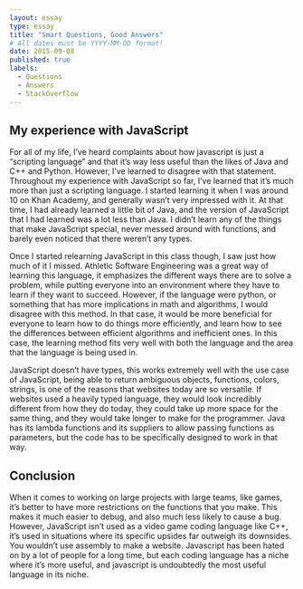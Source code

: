 ```yaml
---
layout: essay
type: essay
title: "Smart Questions, Good Answers"
# All dates must be YYYY-MM-DD format!
date: 2015-09-08
published: true
labels:
  - Questions
  - Answers
  - StackOverflow
---
```

## My experience with JavaScript
  For all of my life, I’ve heard complaints about how javascript is just a “scripting language” and that it’s way less useful than the likes of Java and C++ and Python. However, I’ve learned to disagree with that statement. Throughout my experience with JavaScript so far, I’ve learned that it’s much more than just a scripting language. I started learning it when I was around 10 on Khan Academy, and generally wasn’t very impressed with it. At that time, I had already learned a little bit of Java, and the version of JavaScript that I had learned was a lot less than Java. I didn’t learn any of the things that make JavaScript special, never messed around with functions, and barely even noticed that there weren’t any types. 

  Once I started relearning JavaScript in this class though, I saw just how much of it I missed. Athletic Software Engineering was a great way of learning this language, it emphasizes the different ways there are to solve a problem, while putting everyone into an environment where they have to learn if they want to succeed. However, if the language were python, or something that has more implications in math and algorithms, I would disagree with this method. In that case, it would be more beneficial for everyone to learn how to do things more efficiently, and learn how to see the differences between efficient algorithms and inefficient ones. In this case, the learning method fits very well with both the language and the area that the language is being used in. 

  JavaScript doesn’t have types, this works extremely well with the use case of JavaScript, being able to return ambiguous objects, functions, colors, strings, is one of the reasons that websites today are so versatile. If websites used a heavily typed language, they would look incredibly different from how they do today, they could take up more space for the same thing, and they would take longer to make for the programmer. Java has its lambda functions and its suppliers to allow passing functions as parameters, but the code has to be specifically designed to work in that way. 
## Conclusion
  When it comes to working on large projects with large teams, like games, it’s better to have more restrictions on the functions that you make. This makes it much easier to debug, and also much less likely to cause a bug. However, JavaScript isn’t used as a video game coding language like C++, it’s used in situations where its specific upsides far outweigh its downsides. You wouldn’t use assembly to make a website. Javascript has been hated on by a lot of people for a long time, but each coding language has a niche where it’s more useful, and javascript is undoubtedly the most useful language in its niche.


